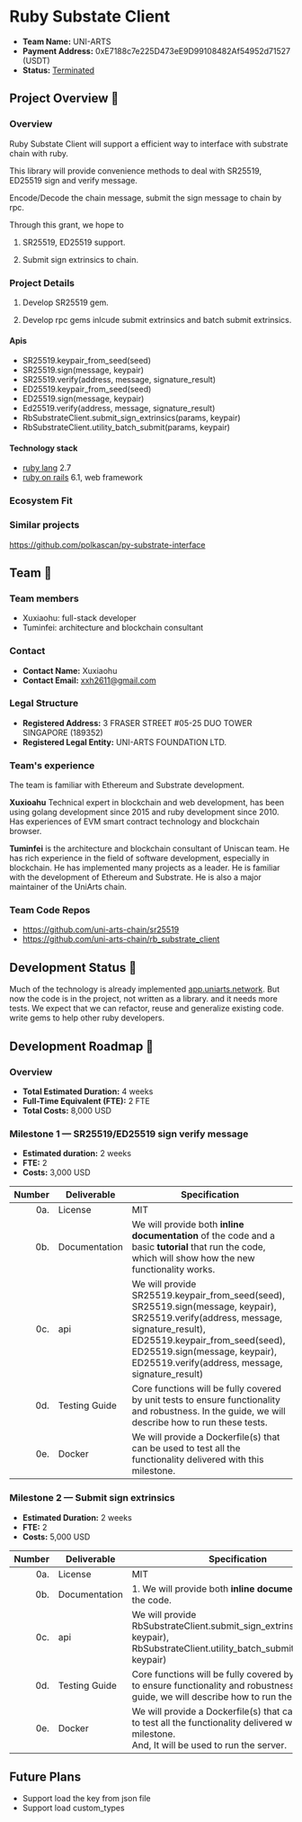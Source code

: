 # Ruby Substate Client

* **Team Name:** UNI-ARTS
* **Payment Address:** 0xE7188c7e225D473eE9D99108482Af54952d71527 (USDT)
* **Status:** [Terminated](https://github.com/w3f/Grants-Program/pull/613#issuecomment-1122685293)

## Project Overview :page_facing_up:

### Overview

Ruby Substate Client will support a efficient way to interface with substrate chain with ruby.

This library will provide convenience methods to deal with SR25519, ED25519 sign and verify message.

Encode/Decode the chain message, submit the sign message to chain by rpc.

Through this grant, we hope to

1. SR25519, ED25519 support.

2. Submit sign extrinsics to chain.

### Project Details

1. Develop SR25519 gem.

2. Develop rpc gems inlcude submit extrinsics and batch submit extrinsics.

#### Apis

* SR25519.keypair_from_seed(seed)
* SR25519.sign(message, keypair)
* SR25519.verify(address, message, signature_result)
* ED25519.keypair_from_seed(seed)
* ED25519.sign(message, keypair)
* Ed25519.verify(address, message, signature_result)
* RbSubstrateClient.submit_sign_extrinsics(params, keypair)
* RbSubstrateClient.utility_batch_submit(params, keypair)

#### Technology stack

* [ruby lang](https://www.ruby-lang.org/) 2.7
* [ruby on rails](https://rubyonrails.org/) 6.1, web framework

### Ecosystem Fit

### Similar projects

<https://github.com/polkascan/py-substrate-interface>

## Team :busts_in_silhouette:

### Team members

* Xuxiaohu: full-stack developer
* Tuminfei: architecture and blockchain consultant

### Contact

* **Contact Name:** Xuxiaohu
* **Contact Email:** xxh2611@gmail.com

### Legal Structure

* **Registered Address:** 3 FRASER STREET #05-25 DUO TOWER SINGAPORE (189352)
* **Registered Legal Entity:** UNI-ARTS FOUNDATION LTD.

### Team's experience

The team is familiar with Ethereum and Substrate development.

**Xuxioahu** Technical expert in blockchain and web development,  has been using golang development since 2015 and ruby development since 2010. Has experiences of EVM smart contract technology and  blockchain browser.

**Tuminfei** is the architecture and blockchain consultant of Uniscan team. He has rich experience in the field of software development, especially in blockchain. He has implemented many projects as a leader. He is familiar with the development of Ethereum and Substrate. He is also a major maintainer of the UniArts chain.

### Team Code Repos

* <https://github.com/uni-arts-chain/sr25519>
* <https://github.com/uni-arts-chain/rb_substrate_client>

## Development Status :open_book:

Much of the technology is already implemented [app.uniarts.network](https://app.uniarts.network/). But now the code is in the project, not written as a library. and it needs more tests. We expect that we can refactor, reuse and generalize existing code. write gems to help other ruby developers.

## Development Roadmap :nut_and_bolt:

### Overview

* **Total Estimated Duration:** 4 weeks
* **Full-Time Equivalent (FTE):**  2 FTE
* **Total Costs:** 8,000 USD

### Milestone 1 — SR25519/ED25519 sign verify message

* **Estimated duration:** 2 weeks
* **FTE:**  2
* **Costs:** 3,000 USD

| Number | Deliverable | Specification |
| -----: | ----------- | ------------- |
| 0a. | License | MIT |
| 0b. | Documentation | We will provide both **inline documentation** of the code and a basic **tutorial** that run the code, which will show how the new functionality works. |
| 0c. | api | We will provide SR25519.keypair_from_seed(seed), SR25519.sign(message, keypair), SR25519.verify(address, message, signature_result), ED25519.keypair_from_seed(seed), ED25519.sign(message, keypair), ED25519.verify(address, message, signature_result)
| 0d. | Testing Guide | Core functions will be fully covered by unit tests to ensure functionality and robustness. In the guide, we will describe how to run these tests. |
| 0e. | Docker | We will provide a Dockerfile(s) that can be used to test all the functionality delivered with this milestone. |

### Milestone 2 — Submit sign extrinsics

* **Estimated Duration:** 2 weeks
* **FTE:**  2
* **Costs:** 5,000 USD

| Number | Deliverable           | Specification                                                |
| -----: | --------------------- | ------------------------------------------------------------ |
|    0a. | License               | MIT                                                          |
|    0b. | Documentation         | 1. We will provide both **inline documentation** of the code. |
|    0c. | api | We will provide RbSubstrateClient.submit_sign_extrinsics(params, keypair), RbSubstrateClient.utility_batch_submit(params, keypair)
|    0d. | Testing Guide         | Core functions will be fully covered by unit tests to ensure functionality and robustness. In the guide, we will describe how to run these tests. |
|    0e. | Docker                | We will provide a Dockerfile(s) that can be used to test all the functionality delivered with this milestone. <br />And, It will be used to run the server. |

## Future Plans

* Support load the key from json file
* Support load custom_types
